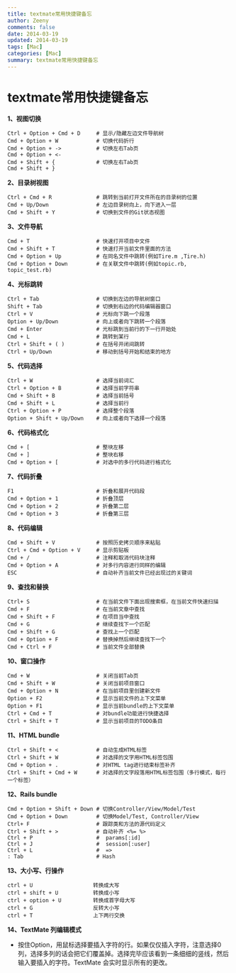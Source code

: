 ```yaml
---
title: textmate常用快捷键备忘 
author: Zeeny
comments: false
date: 2014-03-19
updated: 2014-03-19
tags: [Mac]
categories: [Mac]
summary: textmate常用快捷键备忘
---
```



# textmate常用快捷键备忘

__1、视图切换__

```
Ctrl + Option + Cmd + D     # 显示/隐藏左边文件导航树
Cmd + Option + W            # 切换代码折行
Cmd + Option + ->           # 切换左右Tab页
Cmd + Option + <-
Cmd + Shift + {             # 切换左右Tab页
Cmd + Shift + }
```

__2、目录树视图__

	Ctrl + Cmd + R              # 跳转到当前打开文件所在的目录树的位置
	Cmd + Up/Down               # 左边目录树向上，向下进入一层 
	Cmd + Shift + Y             # 切换到文件的Git状态视图


__3、文件导航__

	Cmd + T                     # 快速打开项目中文件
	Cmd + Shift + T             # 快速打开当前文件里面的方法
	Cmd + Option + Up           # 在同名文件中跳转(例如Tire.m ,Tire.h)
	Cmd + Option + Down         # 在关联文件中跳转(例如topic.rb, topic_test.rb)


__4、光标跳转__

	Ctrl + Tab                  # 切换到左边的导航树窗口
	Shift + Tab                 # 切换到右边的代码编辑器窗口
	Ctrl + V                    # 光标向下跳一个段落
	Option + Up/Down            # 向上或者向下跳转一个段落
	Cmd + Enter                 # 光标跳到当前行的下一行开始处
	Cmd + L                     # 跳转到某行
	Ctrl + Shift + ( )          # 在括号开闭间跳转
	Ctrl + Up/Down              # 移动到括号开始和结束的地方


__5、代码选择__

	Ctrl + W                    # 选择当前词汇
	Ctrl + Option + B           # 选择当前字符串
	Cmd + Shift + B             # 选择当前括号
	Cmd + Shift + L             # 选择当前行
	Ctrl + Option + P           # 选择整个段落
	Option + Shift + Up/Down    # 向上或者向下选择一个段落


__6、代码格式化__

	Cmd + [                     # 整块左移
	Cmd + ]                     # 整块右移
	Cmd + Option + [            # 对选中的多行代码进行格式化


__7、代码折叠__

	F1                          # 折叠和展开代码段
	Cmd + Option + 1            # 折叠顶层
	Cmd + Option + 2            # 折叠第二层
	Cmd + Option + 3            # 折叠第三层


__8、代码编辑__

	Cmd + Shift + V             # 按照历史拷贝顺序来粘贴
	Ctrl + Cmd + Option + V     # 显示剪贴板
	Cmd + /                     # 注释和取消代码块注释
	Cmd + Option + A            # 对多行内容进行同样的编辑
	ESC                         # 自动补齐当前文件已经出现过的关键词

__9、查找和替换__

	Ctrl+ S                     # 在当前文件下面出现搜索框，在当前文件快速扫描
	Cmd + F                     # 在当前文章中查找
	Cmd + Shift + F             # 在项目当中查找
	Cmd + G                     # 继续查找下一个匹配
	Cmd + Shift + G             # 查找上一个匹配
	Cmd + Option + F            # 替换掉然后继续查找下一个
	Cmd + Ctrl + F              # 当前文件全部替换

__10、窗口操作__

	Cmd + W                     # 关闭当前Tab页
	Cmd + Shift + W             # 关闭当前项目窗口
	Cmd + Option + N            # 在当前项目里创建新文件
	Option + F2                 # 显示当前文件的上下文菜单
	Option + F1                 # 显示当前bundle的上下文菜单
	Ctrl + Cmd + T              # 对bundle功能进行快捷选择
	Ctrl + Shift + T            # 显示当前项目的TODO条目


__11、HTML bundle__

	Ctrl + Shift + <            # 自动生成HTML标签
	Ctrl + Shift + W            # 对选择的文字用HTML标签包围
	Cmd + Option + .            # 对HTML tag进行结束标签补齐
	Ctrl + Shift + Cmd + W      # 对选择的文字段落用HTML标签包围（多行模式，每行一个标签）

__12、Rails bundle__

	Cmd + Option + Shift + Down # 切换Controller/View/Model/Test
	Cmd + Option + Down         # 切换Model/Test, Controller/View 
	Ctrl+ F                     # 跟踪类和方法的源代码定义
	Ctrl + Shift + >            # 自动补齐 <%= %>
	Ctrl + P                    #  params[:id]
	Ctrl + J                    #  session[:user]
	Ctrl + L                    #  =>
	: Tab                       # Hash


__13、大小写、行操作__

	ctrl + U                   转换成大写
	ctrl + shift + U           转换成小写
	ctrl + option + U          转换成首字母大写
	ctrl + G                   反转大小写
	ctrl + T                   上下两行交换

__14、TextMate 列编辑模式__

* 按住Option，用鼠标选择要插入字符的行。如果仅仅插入字符，注意选择0列，选择多列的话会把它们覆盖掉。选择完毕应该看到一条细细的竖线，然后输入要插入的字符。TextMate 会实时显示所有的更改。

